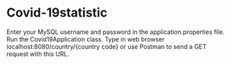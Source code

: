 # Covid-19statistic

Enter your MySQL username and password in the application.properties file.
Run the Covid19Application class.
Type in web browser localhost:8080/country/{country code} or use Postman to send a GET request with this URL.
